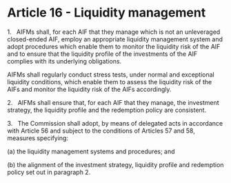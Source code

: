 # Article 16 - Liquidity management


1.   AIFMs shall, for each AIF that they manage which is not an unleveraged closed-ended AIF, employ an appropriate liquidity management system and adopt procedures which enable them to monitor the liquidity risk of the AIF and to ensure that the liquidity profile of the investments of the AIF complies with its underlying obligations.

AIFMs shall regularly conduct stress tests, under normal and exceptional liquidity conditions, which enable them to assess the liquidity risk of the AIFs and monitor the liquidity risk of the AIFs accordingly.

2.   AIFMs shall ensure that, for each AIF that they manage, the investment strategy, the liquidity profile and the redemption policy are consistent.

3.   The Commission shall adopt, by means of delegated acts in accordance with Article 56 and subject to the conditions of Articles 57 and 58, measures specifying:

(a) the liquidity management systems and procedures; and

(b) the alignment of the investment strategy, liquidity profile and redemption policy set out in paragraph 2.
